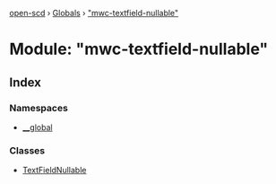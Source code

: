 [open-scd](../README.md) › [Globals](../globals.md) › ["mwc-textfield-nullable"](_mwc_textfield_nullable_.md)

# Module: "mwc-textfield-nullable"

## Index

### Namespaces

* [__global](_mwc_textfield_nullable_.__global.md)

### Classes

* [TextFieldNullable](../classes/_mwc_textfield_nullable_.textfieldnullable.md)
